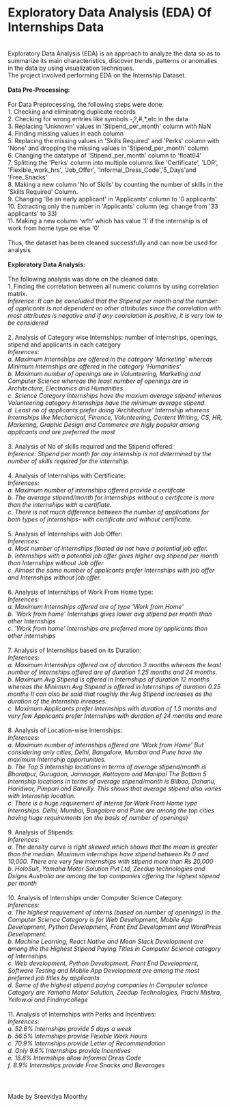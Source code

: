 # Exploratory Data Analysis (EDA) Of Internships Data
<br>
Exploratory Data Analysis (EDA) is an approach to analyze the data so as to summarize its main characteristics, discover trends, patterns or anomalies in the data by using visualization techniques.
<br>The project involved performing EDA on the Internship Dataset. <br><br>
<b>Data Pre-Processing:</b><br><br>
For Data Preprocessing, the following steps were done:<br>
1. Checking and eliminating duplicate records <br>
2. Checking for wrong entries like symbols -,?,#,*,etc in the data <br>
3. Replacing 'Unknown' values in 'Stipend_per_month' column with NaN <br>
4. Finding missing values in each column <br>
5. Replacing the missing values in 'Skills Required' and 'Perks' column with 'None' and dropping the  missing values in 'Stipend_per_month' column <br>
6. Changing the datatype of 'Stipend_per_month' column to 'float64' <br>
7. Splitting the 'Perks' column into multiple columns like 'Certificate', 'LOR', 'Flexible_work_hrs', 'Job_Offer', 'Informal_Dress_Code','5_Days'and 'Free_Snacks' <br>
8. Making a new column 'No of Skills' by counting the number of skills in the 'Skills Required' Column. <br>
9. Changing 'Be an early applicant' in 'Applicants' column to '0 applicants' <br>
10. Extracting only the number in 'Applicants' column (eg: change from '33 applicants' to 33) <br>
11. Making a new column 'wfh' which has value '1' if the internship is of work from home type oe else '0' <br><br>
Thus, the dataset has been cleaned successfully and can now be used for analysis <br><br>
<b>Exploratory Data Analysis: </b><br><br>
The following analysis was done on the cleaned data:<br>
1. Finding the correlation between all numeric columns by using correlation matrix.
<br><i>Inference: It can be concluded that the Stipend per month and the number of applicants is not dependent on other attributes since the correlation with most attributes is negative and if any coorelation is positive, it is very low to be considered </i><br><br>
2. Analysis of Category wise Internships: number of internships, openings, stipend and applicants in each category
<br><i>Inferences: <br>
a. Maximum Internships are offered in the category 'Marketing' whereas Minimum Internships are offered in the category 'Humanities'<br>
b. Maximum number of openings are in Volunteering, Marketing and Computer Science whereas the least number of openings are in Architecture, Electronics and Humanities. <br>
c. Science Category Internships have the maxium average stipend whereas Volunteering category Internships have the minimum average stipend. <br>
d. Least no of applicants prefer doing 'Architecture' Internship whereas Internships like Mechanical, Finance, Volunteering, Content Writing, CS, HR, Marketing, Graphic Design and Commerce are higly popular among applicants and are preferred the most</i><br><br>
3. Analysis of No of skills required and the Stipend offered:
<br><i>Inference: Stipend per month for any internship is not determined by the number of skills required for the internship.<br></i><br>
4. Analysis of Internships with Certificate:
<br><i>Inferences: <br>
a. Maximum number of internships offered provide a certifcate <br>
b. The average stipend/month for internships without a certifcate is more than the internships with a certifiate. <br>
c. There is not much difference between the number of applications for both types of internships- with certificate and without certificate. <br></i><br>
5. Analysis of Internships with Job Offer:
<br><i>Inferences: <br>
a. Most number of internships floated do not have a potential job offer. <br>
b. Internships with a potential job offer gives higher avg stipend per month than Internships without Job offer <br>
c. Almost the same number of applicants prefer Internships with job offer and Internships without job offer. <br></i><br>
6. Analysis of Internships of Work From Home type:
<br><i>Inferences: <br>
a. Maximum Internships offered are of type 'Work from Home' <br>
b. 'Work from home' Internships gives lower avg stipend per month than other Internships<br>
c. 'Work from home' Internships are preferred more by applicants than other internships <br></i><br>
7. Analysis of Internships based on its Duration:
<br><i>Inferences: <br>
a. Maximum Internships offered are of duration 3 months whereas the least number of Internships offered are of duration 1.25 months and 24 months. <br>
b. Maximum Avg Stipend is offered in Internships of duration 12 months whereas the Minimum Avg Stipend is offered in Internships of duration 0.25 months
It can also be said that roughly the Avg Stipend increases as the duration of the Internship inreases.<br>
c. Maximum Applicants prefer Internships with duration of 1.5 months and very few Applicants prefer Internships with duration of 24 months and more <br></i><br>
8. Analysis of Location-wise Internships:
<br><i>Inferences: <br>
a. Maximum number of internships offered are 'Work from Home'
But considering only cities, Delhi, Bangalore, Mumbai and Pune have the maximum Internship opportunities. <br>
b. The Top 5 Internship locations in terms of average stipend/month is Bharatpur, Gurugaon, Jamnagar, Kottayam and Manipal
The Bottom 5 Internship locations in terms of average stipend/month is Bilbao, Dahanu, Haridwar, Pimpari and Bareilly.
This shows that average stipend also varies with Internship location.<br>
c. There is a huge requirement of interns for Work From Home type Internships. Delhi, Mumbai, Bangalore and Pune are among the top cities having huge requirements (on the basis of number of openings) <br></i><br>
9. Analysis of Stipends:
<br><i>Inferences: <br>
a. The density curve is right skewed which shows that the mean is greater than the median.
Maximum internships have stipend between Rs 0 and 10,000. There are very few internships with stipend more than Rs 20,000<br>
b. HoloSuit, Yamaha Motor Solution Pvt Ltd, Zeedup technologies and Dsigns Australia are among the top companies offering the highest stipend per month <br></i><br>
10. Analysis of Internships under Computer Science Category:
<br><i>Inferences: <br>
a. The highest requirement of interns (based on number of openings) in the Computer Science Category is for Web Development, Mobile App Development, Python Development, Front End Development and WordPress Development.<br>
b. Machine Learning, React Native and Mean Stack Development are among the the Highest Stipend Paying Titles in Computer Science category of Internships <br>
c. Web development, Python Development, Front End Development, Software Testing and Mobile App Development are among the most preferred job titles by applicants <br>
d. Some of the highest stipend paying companies in Computer science Category are Yamaha Motor Solution, Zeedup Technologies, Prachi Mishra, Yellow.ai and Findmycollege<br></i><br>
11. Analysis of Internships with Perks and Incentives:
<br><i>Inferences: <br>
a. 52.6% Internships provide 5 days a week <br>
b. 56.5% Internships provide Flexible Work Hours <br>
c. 70.9% Internships provide Letter of Recommendation <br>
d. Only 9.6% Internships provide Incentives <br>
e. 18.8% Internships allow Informal Dress Code <br>
f. 8.9% Internships provide Free Snacks and Bevarages<br></i><br>

#
Made by Sreevidya Moorthy

